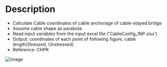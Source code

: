 # Description 
- Calculate Cable coordinates of cable anchorage of cable-stayed bridge
- Assume cable shape as parabola
- Read input variables from the input excel file ('CableConfig_INP.xlsx')
- Output: coordinates of each point of following figure, cable length(Stressed, Unstressed)
- Reference: CHPK

![image](https://user-images.githubusercontent.com/106163671/174549746-1fd520ba-c5e5-4f1a-85b0-ee8bf72a2d38.png)
